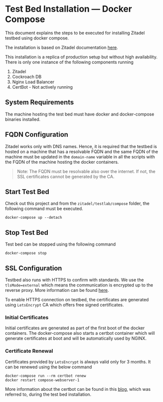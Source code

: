 # Test Bed Installation — Docker Compose

This document explains the steps to be executed for installing Zitadel testbed using docker compose.

The installation is based on Zitadel documentation [here](https://zitadel.com/docs/self-hosting/manage/configure).

This installation is a replica of production setup but without high availability. There is only one instance of
the following components running

1. Zitadel
2. Cockroach DB
3. Nginx Load Balancer
4. CertBot - Not actively running

## System Requirements

The machine hosting the test bed must have docker and docker-compose binaries installed.

## FQDN Configuration

Zitadel works only with DNS names. Hence, it is required that the testbed is hosted on a machine that has a resolvable
FQDN and the same FQDN of the machine must be updated in the `domain-name` variable in all the scripts with the FQDN of
the machine hosting the docker containers.

> Note: The FQDN must be resolvable also over the internet. If not, the SSL certificates cannot be generated by the CA.

## Start Test Bed

Check out this project and from the `zitadel/testlab/compose` folder, the following command must be executed.

```shell
docker-compose up --detach
```

## Stop Test Bed

Test bed can be stopped using the following command

```shell
docker-compose stop
```

## SSL Configuration

Testbed also runs with HTTPS to confirm with standards. We use the `tlsMode=external` which means the communication is
encrypted up to the reverse proxy. More information can be
found [here](https://zitadel.com/docs/self-hosting/manage/tls_modes).

To enable HTTPS connection on testbed, the certificates are generated using `LetsEncrypt` CA which offers free signed
certificates.

### Initial Certificates

Initial certificates are generated as part of the first boot of the docker containers. The docker-compose also starts a
certbot container which will generate certificates at boot and will be automatically used by NGINX.

### Certificate Renewal

Certificates provided by `LetsEncrypt` is always valid only for 3 months. It can be renewed using the below command

```shell
docker-compose run --rm certbot renew
docker restart compose-webserver-1
```

More information about the certbot can be found in
this [blog](https://mindsers.blog/post/https-using-nginx-certbot-docker/), which was referred to, during the test bed
installation.